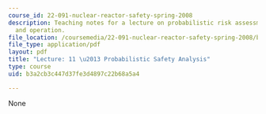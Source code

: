 ```yaml
---
course_id: 22-091-nuclear-reactor-safety-spring-2008
description: Teaching notes for a lecture on probabilistic risk assessments in design
  and operation.
file_location: /coursemedia/22-091-nuclear-reactor-safety-spring-2008/b3a2cb3c447d37fe3d4897c22b68a5a4_MIT22_091S08_lec11note.pdf
file_type: application/pdf
layout: pdf
title: "Lecture: 11 \u2013 Probabilistic Safety Analysis"
type: course
uid: b3a2cb3c447d37fe3d4897c22b68a5a4

---
```

None